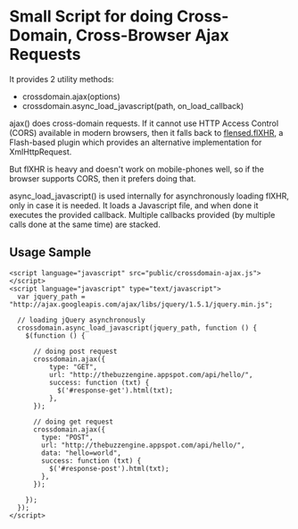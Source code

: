 Small Script for doing Cross-Domain, Cross-Browser Ajax Requests
================================================================

It provides 2 utility methods:

- crossdomain.ajax(options)
- crossdomain.async_load_javascript(path, on_load_callback)

ajax() does cross-domain requests. If it cannot use HTTP Access
Control (CORS) available in modern browsers, then it falls back to
[flensed.flXHR](http://flxhr.flensed.com/), a Flash-based plugin which
provides an alternative implementation for XmlHttpRequest.

But flXHR is heavy and doesn't work on mobile-phones well, so if the
browser supports CORS, then it prefers doing that.

async_load_javascript() is used internally for asynchronously loading
flXHR, only in case it is needed. It loads a Javascript file, and when
done it executes the provided callback. Multiple callbacks provided
(by multiple calls done at the same time) are stacked.

Usage Sample
------------

    <script language="javascript" src="public/crossdomain-ajax.js"></script>
    <script language="javascript" type="text/javascript">
      var jquery_path = "http://ajax.googleapis.com/ajax/libs/jquery/1.5.1/jquery.min.js";

      // loading jQuery asynchronously
      crossdomain.async_load_javascript(jquery_path, function () {
        $(function () {

          // doing post request
          crossdomain.ajax({
              type: "GET",
              url: "http://thebuzzengine.appspot.com/api/hello/",
              success: function (txt) {
                $('#response-get').html(txt);
              },
          });

          // doing get request
          crossdomain.ajax({
            type: "POST",
            url: "http://thebuzzengine.appspot.com/api/hello/",
            data: "hello=world",
            success: function (txt) {
              $('#response-post').html(txt);
            },
          });

        });
      });
    </script>


